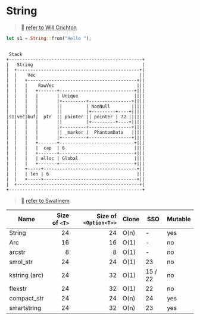 # String

> 🤔 [refer to Will Crichton](https://twitter.com/wcrichton/status/1608632382256746498)

```rust
let s1 = String::from("Hello ");
```

```bob

 Stack
+--------------------------------------------------+
|   String                                         |
|  +----------------------------------------------+|
|  |    Vec                                       ||
|  |   +-----------------------------------------+||
|  |   |    RawVec                               |||
|  |   |   +-------+----------------------------+|||
|  |   |   |       | Unique                     ||||
|  |   |   |       |+---------+----------------+||||
|  |   |   |       ||         | NonNull        |||||
|  |   |   |       ||         |+---------+----+|||||
|s1|vec|buf|  ptr  || pointer || pointer | 72 ||||||
|  |   |   |       ||         |+---------+----+|||||
|  |   |   |       |+---------+----------------+||||
|  |   |   |       || _marker |  PhantomData   |||||
|  |   |   |       |+---------+----------------+||||
|  |   |   +-------+----------------------------+|||
|  |   |   |  cap  | 6                          ||||
|  |   |   +-------+----------------------------+|||
|  |   |   | alloc | Global                     ||||
|  |   |   +-------+----------------------------+|||
|  |   +-----+-----------------------------------+||
|  |   | len | 6                                 |||
|  |   +-----+-----------------------------------+||
|  +----------------------------------------------+|
+--------------------------------------------------+
```

> 🤔 [refer to Swatinem](https://swatinem.de/blog/optimized-strings/)

| Name          | Size of `<T>` | Size of `<Option<T>>` | Clone | SSO     | Mutable |
| ------------- | ------------: | --------------------: | ----- | ------- | ------- |
| String        |            24 |                    24 | O(n)  | -       | yes     |
| Arc<str>      |            16 |                    16 | O(1)  | -       | no      |
| arcstr        |             8 |                     8 | O(1)  | -       | no      |
| smol_str      |            24 |                    24 | O(1)  | 23      | no      |
| kstring (arc) |            24 |                    32 | O(1)  | 15 / 22 | no      |
| flexstr       |            24 |                    32 | O(1)  | 22      | no      |
| compact_str   |            24 |                    24 | O(n)  | 24      | yes     |
| smartstring   |            24 |                    32 | O(n)  | 23      | yes     |
